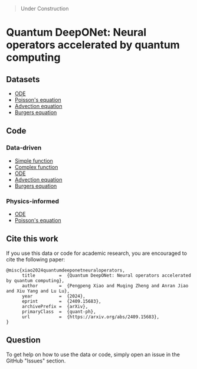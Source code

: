 > Under Construction

# Quantum DeepONet: Neural operators accelerated by quantum computing

## Datasets

- [ODE](data/ode_generation.py)
- [Poisson's equation](data/poisson_generation.py)
- [Advection equation](data/advection_generation.py)
- [Burgers equation](data/burgers_generation.py)

## Code

### Data-driven
- [Simple function](src/data_driven/simple_function)
- [Complex function](src/data_driven/complex_function)
- [ODE](src/data_driven/ode)
- [Advection equation](src/data_driven/advection)
- [Burgers equation](src/data_driven/burgers)

### Physics-informed
- [ODE](src/physics_informed/ode/)
- [Poisson's equation](src/physics_informed/poisson/)

## Cite this work

If you use this data or code for academic research, you are encouraged to cite the following paper:

```
@misc{xiao2024quantumdeeponetneuraloperators,
      title         =  {Quantum DeepONet: Neural operators accelerated by quantum computing}, 
      author        =  {Pengpeng Xiao and Muqing Zheng and Anran Jiao and Xiu Yang and Lu Lu},
      year          =  {2024},
      eprint        =  {2409.15683},
      archivePrefix =  {arXiv},
      primaryClass  =  {quant-ph},
      url           =  {https://arxiv.org/abs/2409.15683}, 
}
```

## Question

To get help on how to use the data or code, simply open an issue in the GitHub "Issues" section.